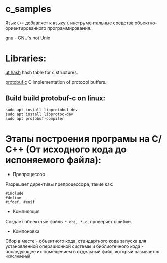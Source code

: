 # c_samples

Язык `С++` добавляет к языку `С` инструментальные средства объектно-ориентированного программирования.

[gnu](http://www.gnu.org/) - GNU's not Unix

# Libraries:

[ut hash](http://troydhanson.github.io/uthash/) hash table for c structures.

[protobuf c](https://github.com/protobuf-c/protobuf-c) C implementation of protocol buffers.

## Build build protobuf-c on linux:

```
sudo apt install libprotobuf-dev
sudo apt install libprotoc-dev
sudo apt protobuf-compiler
```

# Этапы построения програмы на С/С++ (От исходного кода до испоняемого файла):

- Препроцессор

Разрешает директивы препроцессора, такие как:
```
#include
#define
#ifdef, #enif
```
- Компиляция

Создает объектные файлы `*.obj, *.o`, проверяет ошибки.

- Компоновка

Сбор в месте - объектного кода, стандартного кода запуска для установленной операционной системы и библиотечного кода - последующее их помещением в отдельный файл, который называется `исполняемый`
